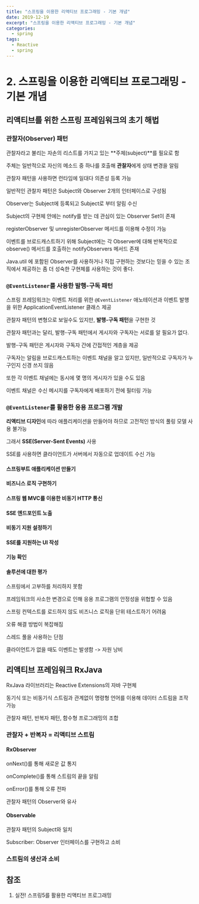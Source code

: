 ```yaml
---
title: "스프링을 이용한 리액티브 프로그래밍 - 기본 개념"
date: 2019-12-19
excerpt: "스프링을 이용한 리액티브 프로그래밍 - 기본 개념"
categories:
  - spring
tags:
  - Reactive
  - spring
---
```


# 2. 스프링을 이용한 리액티브 프로그래밍 - 기본 개념

## 리액티브를 위한 스프링 프레임워크의 초기 해법

### 관찰자(Observer) 패턴

관찰자라고 불리는 자손의 리스트를 가지고 있는 **주체(subject)**를 필요로 함

주체는 일반적으로 자신의 메소드 중 하나를 호출해 **관찰자**에게 상태 변경을 알림

관찰자 패턴을 사용하면 런타임에 일대다 의존성 등록 가능



일반적인 관찰자 패턴은 Subject와 Observer 2개의 인터페이스로 구성됨

Observer는 Subject에 등록되고 Subject로 부터 알림 수신



Subject의 구현체 안에는 notify를 받는 데 관심이 있는 Observer Set이 존재

registerObserver 및 unregisterObserver 메서드를 이용해 수정이 가능

이벤트를 브로드캐스트하기 위해 Subject에는 각 Observer에 대해 반복적으로 observe() 메서드를 호출하는 notifyObservers 메서드 존재



Java.util 에 포함된 Observer를 사용하거나 직접 구현하는 것보다는 믿을 수 있는 조직에서 제공하는 좀 더 성숙한 구현체를 사용하는 것이 좋다.

### `@EventListener`를 사용한 발행-구독 패턴

스프링 프레임워크는 이벤트 처리를 위한 `@EventListener` 애노테이션과 이벤트 발행을 위한 ApplicationEventListener 클래스 제공

관찰자 패턴의 변형으로 보일수도 있지만, **발행-구독 패턴**을 구현한 것

관찰자 패턴과는 달리, 발행-구독 패턴에서 게시자와 구독자는 서로를 알 필요가 없다.



발행-구독 패턴은 게시자와 구독자 간에 간접적인 계층을 제공

구독자는 알림을 브로드캐스트하는 이벤트 채널을 알고 있지만, 일반적으로 구독자가 누구인지 신경 쓰지 않음

또한 각 이벤트 채널에는 동시에 몇 명의 게시자가 있을 수도 있음

이벤트 채널은 수신 메시지를 구독자에게 배포하기 전에 필터링 가능

### `@EventListener`를 활용한 응용 프로그램 개발

**리액티브 디자인**에 따라 애플리케이션을 만들어야 하므로 고전적인 방식의 풀링 모델 사용 불가능

그래서 **SSE(Server-Sent Events)** 사용

SSE를 사용하면 클라이언트가 서버에서 자동으로 업데이트 수신 가능

#### 스프링부트 애플리케이션 만들기

#### 비즈니스 로직 구현하기

#### 스프링 웹 MVC를 이용한 비동기 HTTP 통신

#### SSE 엔드포인트 노출

#### 비동기 지원 설정하기

#### SSE를 지원하는 UI 작성

#### 기능 확인

#### 솔루션에 대한 평가

스프링에서 고부하를 처리하지 못함

프레임워크의 사소한 변경으로 인해 응용 프로그램의 안정성을 위협할 수 있음

스프링 컨텍스트를 로드하지 않도 비즈니스 로직을 단위 테스트하기 어려움

오류 해결 방법이 복잡해짐

스레드 풀을 사용하는 단점

클라이언트가 없을 때도 이벤트는 발생함 -> 자원 낭비

## 리액티브 프레임워크 RxJava

RxJava 라이브러리는 Reactive Extensions의 자바 구현체

동기식 또는 비동기식 스트림과 관계없이 명령형 언어를 이용해 데이터 스트림을 조작 가능

관찰자 패턴, 반복자 패턴, 함수형 프로그래밍의 조합

### 관찰자 + 반복자 = 리액티브 스트림

#### RxObserver

onNext()를 통해 새로운 값 통지

onComplete()를 통해 스트림의 끝을 알림

onError()를 통해 오류 전파

관찰자 패턴의 Observer와 유사

#### Observable

관찰자 패턴의 Subject와 일치

Subscriber: Observer 인터페이스를 구현하고 소비

### 스트림의 생산과 소비



## 참조

1. 실전! 스프링5를 활용한 리액티브 프로그래밍